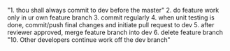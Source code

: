 "1. thou shall always commit to dev before the master" 
2. do feature work only in ur own feature branch
3. commit regularly
4. when unit testing is done, commit/push final changes and initiate pull request to dev
5. after reviewer approved, merge feature branch into dev
6. delete feature branch
"10. Other developers continue work off the dev branch" 
